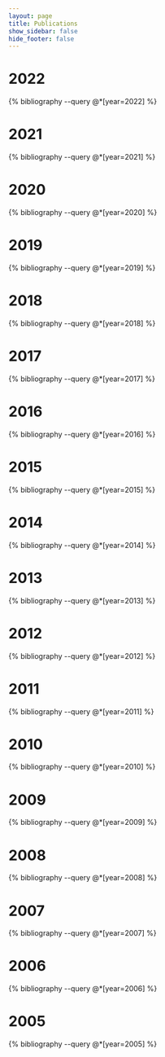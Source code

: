 ```yaml
---
layout: page
title: Publications
show_sidebar: false
hide_footer: false
---
```


<style>
.csl-block {
    font-size: 16px;
}
.csl-title, .csl-author, .csl-event, .csl-editor, .csl-venue {
    display: block;
    position: relative;
    font-size: 16px;
}

.csl-title b {
    font-weight: 600;
}

.csl-content {
    display: inline-block;
    vertical-align: top;
    padding-left: 20px;
}

.bibliography {
   list-style-type: none;
}
</style>
# 2022
{% bibliography --query @*[year=2022] %}

# 2021
{% bibliography --query @*[year=2021] %}

# 2020
{% bibliography --query @*[year=2020] %}

# 2019
{% bibliography --query @*[year=2019] %}

# 2018
{% bibliography --query @*[year=2018] %}

# 2017
{% bibliography --query @*[year=2017] %}

# 2016
{% bibliography --query @*[year=2016] %}

# 2015
{% bibliography --query @*[year=2015] %}

# 2014
{% bibliography --query @*[year=2014] %}

# 2013
{% bibliography --query @*[year=2013] %}

# 2012
{% bibliography --query @*[year=2012] %}

# 2011
{% bibliography --query @*[year=2011] %}

# 2010
{% bibliography --query @*[year=2010] %}

# 2009
{% bibliography --query @*[year=2009] %}

# 2008
{% bibliography --query @*[year=2008] %}

# 2007
{% bibliography --query @*[year=2007] %}

# 2006
{% bibliography --query @*[year=2006] %}

# 2005
{% bibliography --query @*[year=2005] %}
